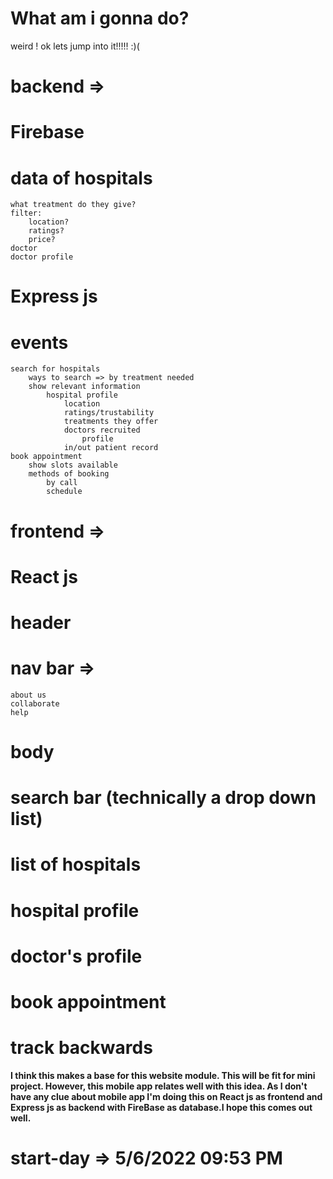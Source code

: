 # What am i gonna do?
weird !
ok lets jump into it!!!!! :)(


# backend =>
# Firebase

# data of hospitals
	what treatment do they give?
	filter:
		location?
		ratings?
		price?
	doctor
	doctor profile

# Express js

# events
	search for hospitals
		ways to search => by treatment needed
		show relevant information
			hospital profile
				location
				ratings/trustability
				treatments they offer
				doctors recruited
					profile
				in/out patient record
	book appointment
		show slots available
		methods of booking
			by call
			schedule

# frontend =>
# React js
	
# header
# nav bar =>
	about us
	collaborate
	help

# body
# search bar (technically a drop down list)
# list of hospitals
# hospital profile
# doctor's profile
# book appointment
# track backwards


**I think this makes a base for this website module. This will be fit for mini project. However, this mobile app relates well with this idea. As I don't have any clue about mobile app I'm doing this on React js as frontend and Express js as backend with FireBase as database.I hope this comes out well.**

# start-day => 5/6/2022 09:53 PM


